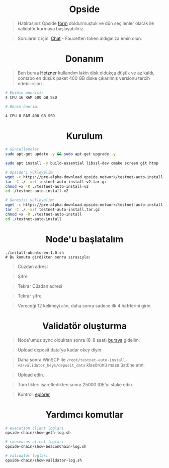 <h1 align="center"> Opside </h1>

> Hatılrasınız Opside [form](https://t.me/RuesAnnouncement/2073) doldurmuştuk ve dün seçilenler olarak ile validatör kurmaya başlayabiliriz. 

> Sorularınız için: [Chat](https://t.me/RuesChat) - Faucetten token aldığınıza emin olun.

<h1 align="center"> Donanım </h1>

> Ben buraa [Hetzner](https://github.com/ruesandora/Hetzner/blob/main/README.md) kullandım lakin disk oldukça düşük ve az kaldı, contabo en düşük paket 400 GB diske çıkarılmış versionu tercih edebilirsiniz.

```sh
# Ekibin önerisi:
4 CPU 16 RAM 500 GB SSD

# Benim önerim:

4 CPU 8 RAM 400 GB SSD
```

<h1 align="center"> Kurulum </h1>

```sh
# Güncellemeler
sudo apt-get update -y && sudo apt-get upgrade -y

sudo apt install -y build-essential libssl-dev cmake screen git htop

# Opside'ı yükleyelim
wget -c https://pre-alpha-download.opside.network/testnet-auto-install-v2.tar.gz 
tar -C ./ -xzf testnet-auto-install-v2.tar.gz
chmod +x -R ./testnet-auto-install-v2
cd ./testnet-auto-install-v2

# Genesisi yükleyelim:
wget -c https://pre-alpha-download.opside.network/testnet-auto-install.tar.gz 
tar -C ./ -xzf testnet-auto-install.tar.gz
chmod +x -R ./testnet-auto-install
cd ./testnet-auto-install
```

<h1 align="center"> Node'u başlatalım </h1>

```
./install-ubuntu-en-1.0.sh
# Bu komutu girdikten sonra sırasıyla:
```

> Cüzdan adresi

> Şifre

> Tekrar Cüzdan adresi

> Tekrar şifre

> Vereceği 12 kelimeyi alın, daha sonra sadece ilk 4 hafrlerini girin.

<h1 align="center"> Validatör oluşturma </h1>

> Node'umuz sync olduktan sonra (6-8 saat) [buraya](https://opside.network/validator/deposit) gidelim.

> Upload deposit data'ya kadar okey diyin.

> Daha sonra WinSCP ile `/root/testnet-auto-install-v2/validator_keys/deposit_data` klasörünü masa üstüne atın.

> Upload edin.

> Tüm tikleri işaretledikten sonra 25000 IDE'yı stake edin.

> Kontrol: [eplorer](https://pre-alpha-beacon.opside.info/)


<h1 align="center"> Yardımcı komutlar </h1>

```sh
# execution client logları
opside-chain/show-geth-log.sh

# consensus client logları
opside-chain/show-beaconChain-log.sh

# validatör logları
opside-chain/show-validator-log.sh
```
